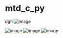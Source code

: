 # mtd_c_py
dgh
![image](https://github.com/user-attachments/assets/53111f76-23f1-4dfd-9ced-37ccca265a63)

![image](https://github.com/user-attachments/assets/d339064b-3929-4adf-b1ff-18a908043b7f)
![image](https://github.com/user-attachments/assets/94e8226d-3002-47b4-be5c-79e2f0343afb)
![image](https://github.com/user-attachments/assets/6bd12c70-37bc-490e-b5e4-c18909edfe33)
